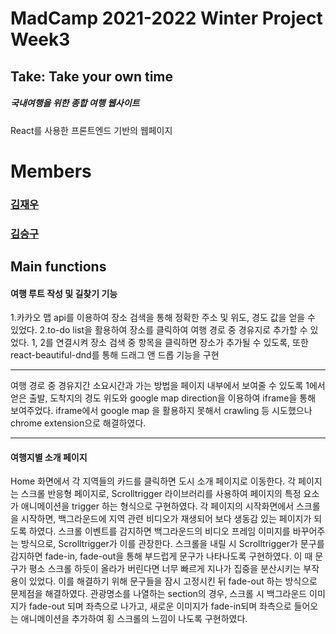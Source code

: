 # MadCamp 2021-2022 Winter Project Week3

## Take: Take your own time
##### 국내여행을 위한 종합 여행 웹사이트
React를 사용한 프론트엔드 기반의 웹페이지
# Members
### [김재우](https://github.com/jjwwk0)
### [김승구](https://github.com/seungkukim)

## Main functions
#### 여행 루트 작성 및 길찾기 기능
1.카카오 맵 api를 이용하여 장소 검색을 통해 정확한 주소 및 위도, 경도 값을 얻을 수 있었다.
2.to-do list을 활용하여 장소를 클릭하여 여행 경로 중 경유지로 추가할 수 있었다.
1, 2를 연결시켜 장소 검색 중 항목을 클릭하면 장소가 추가될 수 있도록, 또한 react-beautiful-dnd를
통해 드래그 앤 드롭 기능을 구현

------------------------------

여행 경로 중 경유지간 소요시간과 가는 방법을 페이지 내부에서 보여줄 수 있도록 1에서 얻은 출발, 도착지의 경도 위도와
google map direction을 이용하여 iframe을 통해 보여주었다.
iframe에서 google map 을 활용하지 못해서 crawling 등 시도했으나 chrome extension으로 해결하였다.

--------------------------------


#### 여행지별 소개 페이지
  Home 화면에서 각 지역들의 카드를 클릭하면 도시 소개 페이지로 이동한다. 각 페이지는 스크롤 반응형 페이지로, Scrolltrigger 라이브러리를 사용하여 페이지의 특정 요소가 애니메이션을 trigger 하는 형식으로 구현하였다.
  각 페이지의 시작화면에서 스크롤을 시작하면, 백그라운드에 지역 관련 비디오가 재생되어 보다 생동감 있는 페이지가 되도록 하였다. 스크롤 이벤트를 감지하면 백그라운드의 비디오 프레임 이미지를 바꾸어주는 방식으로, Scrolltrigger가 이를 관장한다.
 스크롤을 내릴 시 Scrolltrigger가 문구를 감지하면 fade-in, fade-out을 통해 부드럽게 문구가 나타나도록 구현하였다. 이 때 문구가 평소 스크롤 하듯이 올라가 버린다면 너무 빠르게 지나가 집중을 분산시키는 부작용이 있었다. 이를 해결하기 위해 문구들을 잠시 고정시킨 뒤 fade-out 하는 방식으로 문제점을 해결하였다.
관광명소를 나열하는 section의 경우, 스크롤 시 백그라운드 이미지가 fade-out 되며 좌측으로 나가고, 새로운 이미지가 fade-in되며 좌측으로 들어오는 애니메이션을 추가하여 횡 스크롤의 느낌이 나도록 구현하였다.

